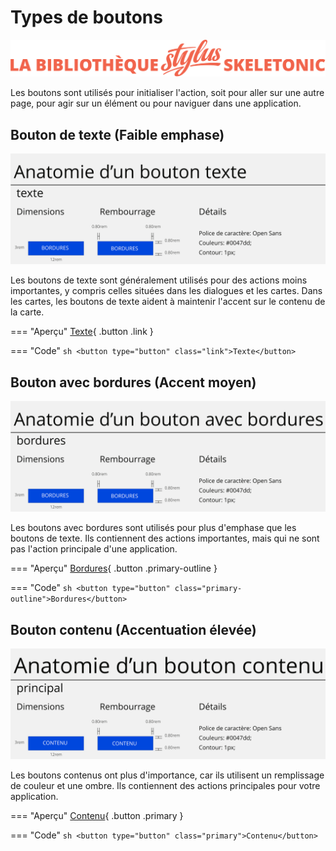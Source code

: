 # Types de boutons

![Bannière représentant la bibliothèque Stylus Skeletonic](../assets/skeletonic-stylus-titre.svg)

Les boutons sont utilisés pour initialiser l'action, soit pour aller sur une autre page, pour agir sur un élément ou pour naviguer dans une application.

## Bouton de texte (Faible emphase)

![Variation textuelle de l'état du bouton principal.](../assets/boutons/bouton-texte.svg)

Les boutons de texte sont généralement utilisés pour des actions moins importantes, y compris celles situées dans les dialogues et les cartes. Dans les cartes, les boutons de texte aident à maintenir l'accent sur le contenu de la carte.

=== "Aperçu"
    [Texte](https://skeletonic.io){ .button .link }

=== "Code"
    ```sh
    <button type="button" class="link">Texte</button>
    ```

## Bouton avec bordures (Accent moyen)

![Une variation avec bordures du bouton principal.](../assets/boutons/bouton-bordure.svg)

Les boutons avec bordures sont utilisés pour plus d'emphase que les boutons de texte. Ils contiennent des actions importantes, mais qui ne sont pas l'action principale d'une application.

=== "Aperçu"
    [Bordures](https://skeletonic.io){ .button .primary-outline }

=== "Code"
    ```sh
    <button type="button" class="primary-outline">Bordures</button>
    ```

## Bouton contenu (Accentuation élevée)

![Variation contenue de l'état du bouton principal.](../assets/boutons/bouton-contenu.svg)

Les boutons contenus ont plus d'importance, car ils utilisent un remplissage de couleur et une ombre. Ils contiennent des actions principales pour votre application.

=== "Aperçu"
    [Contenu](https://skeletonic.io){ .button .primary }

=== "Code"
    ```sh
    <button type="button" class="primary">Contenu</button>
    ```
